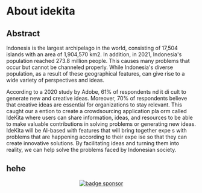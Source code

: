 # About idekita

## Abstract
Indonesia is the largest archipelago in the world, consisting of 17,504 islands with an area of 1,904,570 km2. In addition, in 2021, Indonesia's population reached 273.8 million people. This causes many problems that occur but cannot be channeled properly. While Indonesia's diverse population, as a result of these geographical features, can give rise to a wide variety of perspectives and ideas. 

According to a 2020 study by Adobe, 61% of respondents  nd it di cult to generate new and creative ideas. Moreover, 70% of respondents believe that creative ideas are essential for organizations to stay relevant. This caught our a ention to create a crowdsourcing application pla orm called IdeKita where users can share information, ideas, and resources to be able to make valuable contributions in solving problems or generating new ideas. IdeKita will be AI-based with features that will bring together expe s with problems that are happening according to their expe ise so that they can create innovative solutions. By facilitating ideas and turning them into reality, we can help solve the problems faced by Indonesian society.

## hehe
<p align="center">
    <a href="https://saweria.co/idekita"><img alt="badge sponsor" src="https://img.shields.io/badge/sponsor-30363D?style=for-the-badge&logo=GitHub-Sponsors&logoColor=#gold"></a>
</p>
